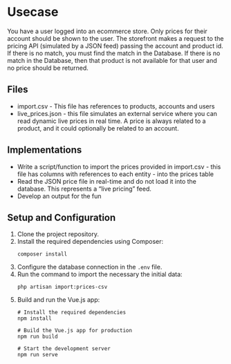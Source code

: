 # Usecase

You have a user logged into an ecommerce store. Only prices for their account should be
shown to the user. The storefront makes a request to the pricing API (simulated by a JSON feed) passing
the account and product id. If there is no match, you must find the match in the Database. If there is no
match in the Database, then that product is not available for that user and no price should be returned.

## Files

- import.csv - This file has references to products, accounts and users
- live_prices.json - this file simulates an external service where you can read dynamic live prices in
real time. A price is always related to a product, and it could optionally be related to an account.

## Implementations

- Write a script/function to import the prices provided in import.csv - this file has columns with
references to each entity - into the prices table
- Read the JSON price file in real-time and do not load it into the database. This represents a “live
pricing” feed.
- Develop an output for the fun


## Setup and Configuration

1. Clone the project repository.
2. Install the required dependencies using Composer:
   ```shell
   composer install
   ```
3. Configure the database connection in the `.env` file.
4. Run the command to import the necessary the initial data:   
   ```shell
   php artisan import:prices-csv
   ```
5. Build and run the Vue.js app:
    ```shell
    # Install the required dependencies
    npm install

    # Build the Vue.js app for production
    npm run build

    # Start the development server
    npm run serve
    ```
